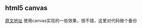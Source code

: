 ## html5 canvas 
[原文地址](http://corehtml5canvas.com/?page=featured-examples)
使用canvas实现的一些效果，很不错，这里对代码做个备份


